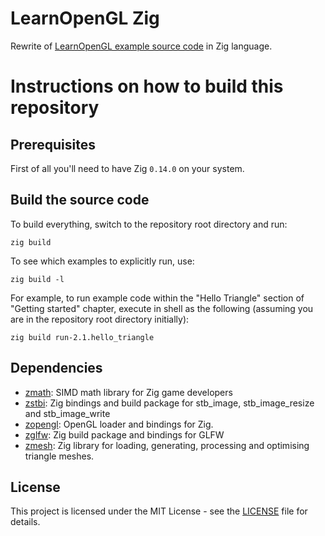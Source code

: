 # LearnOpenGL Zig

Rewrite of [LearnOpenGL example source code](https://github.com/JoeyDeVries/LearnOpenGL) in Zig language.

# Instructions on how to build this repository

## Prerequisites

First of all you'll need to have Zig `0.14.0` on your system.

## Build the source code

To build everything, switch to the repository root directory and run:

```shell
zig build
```

To see which examples to explicitly run, use:

```shell
zig build -l
```

For example, to run example code within the "Hello Triangle" section of "Getting started" chapter,
execute in shell as the following (assuming you are in the repository root directory initially):

```shell
zig build run-2.1.hello_triangle
```

## Dependencies

- [zmath](https://github.com/zig-gamedev/zmath): SIMD math library for Zig game developers
- [zstbi](https://github.com/zig-gamedev/zstbi): Zig bindings and build package for stb_image, stb_image_resize and stb_image_write
- [zopengl](https://github.com/zig-gamedev/zopengl): OpenGL loader and bindings for Zig.
- [zglfw](https://github.com/zig-gamedev/zglfw): Zig build package and bindings for GLFW 
- [zmesh](https://github.com/zig-gamedev/zmesh): Zig library for loading, generating, processing and optimising triangle meshes.

## License

This project is licensed under the MIT License - see the [LICENSE](LICENSE) file for details.
